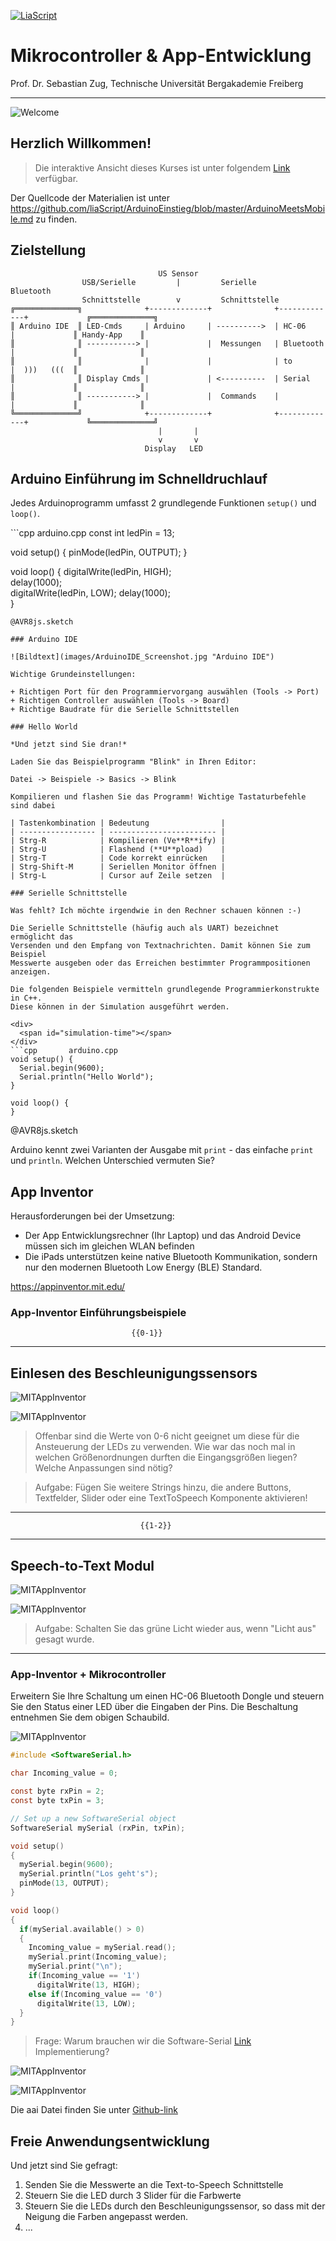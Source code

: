 <!--

author:   Sebastian Zug & André Dietrich
email:    zug@ovgu.de   & andre.dietrich@ovgu.de
version:  0.0.5
language: de
narrator: Deutsch Female

link:     https://cdnjs.cloudflare.com/ajax/libs/animate.css/3.7.0/animate.min.css

import: https://raw.githubusercontent.com/LiaTemplates/Rextester/master/README.md
        https://raw.githubusercontent.com/LiaTemplates/WebDev/master/README.md
        https://github.com/LiaTemplates/AVR8js/main/README.md#10
        https://raw.githubusercontent.com/LiaTemplates/NetSwarm-Simulator/master/README.md
-->

[![LiaScript](https://raw.githubusercontent.com/LiaScript/LiaScript/master/badges/course.svg)](https://liascript.github.io/course/?https://raw.githubusercontent.com/liaScript/ArduinoEinstieg/master/ArduinoMeetsMobile.md#1)


# Mikrocontroller & App-Entwicklung

Prof. Dr. Sebastian Zug,
Technische Universität Bergakademie Freiberg

------------------------------

![Welcome](images/WorkingDesk.jpg "Experiments")<!-- width="80%" -->

<h2>Herzlich Willkommen!</h2>

> Die interaktive Ansicht dieses Kurses ist unter folgendem [Link](https://liascript.github.io/course/?https://raw.githubusercontent.com/liaScript/ArduinoEinstieg/master/ArduinoMeetsMobile.md#1) verfügbar.

Der Quellcode der Materialien ist unter https://github.com/liaScript/ArduinoEinstieg/blob/master/ArduinoMeetsMobile.md zu finden.


## Zielstellung

<!--
style="width: 100%; max-width: 860px; display: block; margin-left: auto; margin-right: auto;"
-->
```ascii
                                 US Sensor
                USB/Serielle         |         Serielle                     Bluetooth
                Schnittstelle        v         Schnittstelle                            
╔══════════════╗              +-------------+              +-------------+             ╔══════════════╗
║ Arduino IDE  ║ LED-Cmds     | Arduino     | ---------->  | HC-06       |             ║ Handy-App    ║      
║              ║ -----------> |             |  Messungen   | Bluetooth   |             ║              ║
║              ║              |             |              | to          |  )))   (((  ║              ║
║              ║ Display Cmds |             | <----------  | Serial      |             ║              ║   
║              ║ -----------> |             |  Commands    |             |             ║              ║   
╚══════════════╝              +-------------+              +-------------+             ╚══════════════╝      
                                 |       |                                     
                                 v       v                              
                              Display   LED             
```

## Arduino Einführung im Schnelldruchlauf

Jedes Arduinoprogramm umfasst 2 grundlegende Funktionen `setup()` und `loop()`.


<div>
  <wokwi-led color="red" pin="13" port="B" label="13"></wokwi-led>
  <span id="simulation-time"></span>
</div>
```cpp       arduino.cpp
const int ledPin = 13;

void setup() {
  pinMode(ledPin, OUTPUT);
}

void loop() {
  digitalWrite(ledPin, HIGH);  
  delay(1000);                
  digitalWrite(ledPin, LOW);
  delay(1000);  
}
```
@AVR8js.sketch

### Arduino IDE

![Bildtext](images/ArduinoIDE_Screenshot.jpg "Arduino IDE")

Wichtige Grundeinstellungen:

+ Richtigen Port für den Programmiervorgang auswählen (Tools -> Port)
+ Richtigen Controller auswählen (Tools -> Board)
+ Richtige Baudrate für die Serielle Schnittstellen

### Hello World

*Und jetzt sind Sie dran!*

Laden Sie das Beispielprogramm "Blink" in Ihren Editor:

Datei -> Beispiele -> Basics -> Blink

Kompilieren und flashen Sie das Programm! Wichtige Tastaturbefehle sind dabei

| Tastenkombination | Bedeutung                |
| ----------------- | ------------------------ |
| Strg-R            | Kompilieren (Ve**R**ify) |
| Strg-U            | Flashend (**U**pload)    |
| Strg-T            | Code korrekt einrücken   |
| Strg-Shift-M      | Seriellen Monitor öffnen |
| Strg-L            | Cursor auf Zeile setzen  |

### Serielle Schnittstelle

Was fehlt? Ich möchte irgendwie in den Rechner schauen können :-)

Die Serielle Schnittstelle (häufig auch als UART) bezeichnet ermöglicht das
Versenden und den Empfang von Textnachrichten. Damit können Sie zum Beispiel
Messwerte ausgeben oder das Erreichen bestimmter Programmpositionen anzeigen.

Die folgenden Beispiele vermitteln grundlegende Programmierkonstrukte in C++.
Diese können in der Simulation ausgeführt werden.  

<div>
  <span id="simulation-time"></span>
</div>
```cpp       arduino.cpp
void setup() {
  Serial.begin(9600);
  Serial.println("Hello World");
}

void loop() {
}
```
@AVR8js.sketch

Arduino kennt zwei Varianten der Ausgabe mit `print` - das einfache `print` und `println`. Welchen Unterschied vermuten Sie?

## App Inventor

Herausforderungen bei der Umsetzung:

+ Der App Entwicklungsrechner (Ihr Laptop) und das Android Device müssen sich im gleichen WLAN befinden
+ Die iPads unterstützen keine native Bluetooth Kommunikation, sondern nur den modernen Bluetooth Low Energy (BLE) Standard.

https://appinventor.mit.edu/

### App-Inventor Einführungsbeispiele

                               {{0-1}}
********************************************************************************

Einlesen des Beschleunigungssensors
---------------------------------------

![MITAppInventor](images/AppInventor_Acc_Designer.png "Programm für Erfassung der Beschleunigungswerte")

![MITAppInventor](images/AppInventor_Acc_Blocks.png "Programm für Erfassung der Beschleunigungswerte")

> Offenbar sind die Werte von 0-6 nicht geeignet um diese für die Ansteuerung der LEDs zu verwenden. Wie war das noch mal in welchen Größenordnungen durften die Eingangsgrößen liegen? Welche Anpassungen sind nötig?

> Aufgabe: Fügen Sie weitere Strings hinzu, die andere Buttons, Textfelder, Slider oder eine TextToSpeech Komponente aktivieren!

********************************************************************************

                                 {{1-2}}
********************************************************************************

Speech-to-Text Modul
---------------------------------------

![MITAppInventor](images/AppInventor_SpeechToText_Designer.png "Programm für Erfassung der Beschleunigungswerte")

![MITAppInventor](images/AppInventor_SpeechToText_Blocks.png "Programm für Erfassung der Beschleunigungswerte")

> Aufgabe: Schalten Sie das grüne Licht wieder aus, wenn "Licht aus" gesagt wurde.

********************************************************************************

### App-Inventor + Mikrocontroller

Erweitern Sie Ihre Schaltung um einen HC-06 Bluetooth Dongle und steuern Sie den Status einer LED über die Eingaben der Pins. Die Beschaltung entnehmen Sie dem obigen Schaubild.

![MITAppInventor](images/bluetoothPinout.png "BluetoothPinout")

```c
#include <SoftwareSerial.h>

char Incoming_value = 0;

const byte rxPin = 2;
const byte txPin = 3;

// Set up a new SoftwareSerial object
SoftwareSerial mySerial (rxPin, txPin);

void setup()
{
  mySerial.begin(9600);     
  mySerial.println("Los geht's");    
  pinMode(13, OUTPUT);       
}

void loop()
{
  if(mySerial.available() > 0)  
  {
    Incoming_value = mySerial.read();      
    mySerial.print(Incoming_value);        
    mySerial.print("\n");        
    if(Incoming_value == '1')             
      digitalWrite(13, HIGH);  
    else if(Incoming_value == '0')       
      digitalWrite(13, LOW);   
  }                            
}
```

> Frage: Warum brauchen wir die Software-Serial [Link](https://docs.arduino.cc/learn/built-in-libraries/software-serial) Implementierung?

![MITAppInventor](images/MITAppInventor_Designer.png "Ansicht des App-Inventors in einem Beispielprojekt")

![MITAppInventor](images/MITAppInventor_Blocks.png "Ansicht des Programms des Beispielprojekts")

Die aai Datei finden Sie unter [Github-link](https://github.com/LiaScript/ArduinoEinstieg/raw/master/CodeExamples/ProjektwocheGymnasium/check_bluetooth/CheckBLConnection.aia)

## Freie Anwendungsentwicklung

Und jetzt sind Sie gefragt:

1. Senden Sie die Messwerte an die Text-to-Speech Schnittstelle
2. Steuern Sie die LED durch 3 Slider für die Farbwerte
3. Steuern Sie die LEDs durch den Beschleunigungssensor, so dass mit der Neigung die Farben angepasst werden.
4. ...
